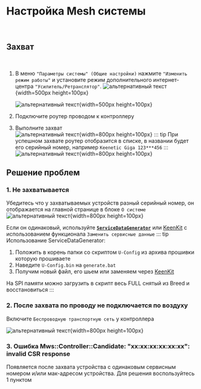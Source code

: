# Настройка Mesh системы

<br/>

## Захват

<br/>

1. В меню `"Параметры системы" (Общие настройки)` нажмите `"Изменить режим работы"` и установите режим дополнительного интернет-центра `"Усилитель/Ретранслятор"`.
   ![альтернативный текст](/assets/images/wiki/helpful/mesh/repeater01.png){width=500px height=100px}

   ![альтернативный текст](/assets/images/wiki/helpful/mesh/repeater03.png){width=500px height=100px}
2. Подключите роутер проводом к контроллеру
3. Выполните захват  
   ![альтернативный текст](/assets/images/wiki/helpful/mesh/mesh05.png){width=800px height=100px}
   ::: tip При успешном захвате роутер отобразится в списке, в названии будет его серийный номер, например `Keenetic Giga 123***456`
   :::
   ![альтернативный текст](/assets/images/wiki/helpful/mesh/mesh06.png){width=800px height=100px}

## Решение проблем

### 1. Не захватывается

Убедитесь что у захватываемых устройств разный серийный номер, он отображается на главной странице в блоке `О системе`
![альтернативный текст](/assets/images/wiki/helpful/mesh/servicenumber.png){width=800px height=100px}

Если он одинаковый, используйте [**`ServiceDataGenerator`**](https://github.com/spatiumstas/ServiceDataGenerator/archive/refs/heads/main.zip) или [KeenKit](/wiki/helpful/keenkit.md) с использованием функционала `Заменить сервисные данные`
::: tip Использование ServiceDataGenerator:

1. Положить в корень папки со скриптом `U-Config` из архива прошивки которую прошиваете
2. Наведите `U-Config.bin` на `generate.bat`
3. Получим новый файл, его шьем или заменяем через [KeenKit](/wiki/helpful/keenkit.md)

На SPI памяти можно загрузить в скрипт весь FULL снятый из Breed и восстановиться
:::
<br/>

### 2. После захвата по проводу не подключается по воздуху
Включите `Беспроводную транспортную сеть` у контроллера
<br/>

![альтернативный текст](/assets/images/wiki/helpful/mesh/wireless.png){width=800px height=100px}
<br/>

### 3. Ошибка Mws::Controller::Candidate: "xx:xx:xx:xx:xx:xx": invalid CSR response
Появляется после захвата устройства с одинаковым сервисным номером и/или мак-адресом устройства. Для решения воспользуйтесь 1 пунктом


